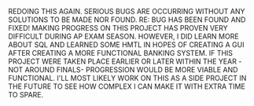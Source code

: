 REDOING THIS AGAIN. SERIOUS BUGS ARE OCCURRING WITHOUT ANY SOLUTIONS TO BE MADE NOR FOUND. 
  RE: BUG HAS BEEN FOUND AND FIXED!
MAKING PROGRESS ON THIS PROJECT HAS PROVEN VERY DIFFICULT DURING AP EXAM SEASON. HOWEVER, I DID LEARN MORE ABOUT SQL AND LEARNED SOME HMTL IN HOPES OF CREATING A GUI AFTER CREATING A MORE FUNCTIONAL BANKING SYSTEM. IF THIS PROJECT WERE TAKEN PLACE EARLIER OR LATER WITHIN THE YEAR -NOT AROUND FINALS- PROGRESSION WOULD BE MORE VIABLE AND FUNCTIONAL. I'LL MOST LIKELY WORK ON THIS AS A SIDE PROJECT IN THE FUTURE TO SEE HOW COMPLEX I CAN MAKE IT WITH EXTRA TIME TO SPARE. 
